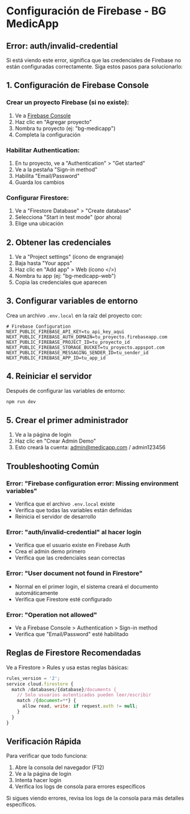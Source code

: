 # Configuración de Firebase - BG MedicApp

## Error: auth/invalid-credential

Si está viendo este error, significa que las credenciales de Firebase no están configuradas correctamente. Siga estos pasos para solucionarlo:

## 1. Configuración de Firebase Console

### Crear un proyecto Firebase (si no existe):
1. Ve a [Firebase Console](https://console.firebase.google.com/)
2. Haz clic en "Agregar proyecto"
3. Nombra tu proyecto (ej: "bg-medicapp")
4. Completa la configuración

### Habilitar Authentication:
1. En tu proyecto, ve a "Authentication" > "Get started"
2. Ve a la pestaña "Sign-in method"
3. Habilita "Email/Password"
4. Guarda los cambios

### Configurar Firestore:
1. Ve a "Firestore Database" > "Create database"
2. Selecciona "Start in test mode" (por ahora)
3. Elige una ubicación

## 2. Obtener las credenciales

1. Ve a "Project settings" (ícono de engranaje)
2. Baja hasta "Your apps"
3. Haz clic en "Add app" > Web (ícono </>)
4. Nombra tu app (ej: "bg-medicapp-web")
5. Copia las credenciales que aparecen

## 3. Configurar variables de entorno

Crea un archivo `.env.local` en la raíz del proyecto con:

```env
# Firebase Configuration
NEXT_PUBLIC_FIREBASE_API_KEY=tu_api_key_aqui
NEXT_PUBLIC_FIREBASE_AUTH_DOMAIN=tu_proyecto.firebaseapp.com
NEXT_PUBLIC_FIREBASE_PROJECT_ID=tu_proyecto_id
NEXT_PUBLIC_FIREBASE_STORAGE_BUCKET=tu_proyecto.appspot.com
NEXT_PUBLIC_FIREBASE_MESSAGING_SENDER_ID=tu_sender_id
NEXT_PUBLIC_FIREBASE_APP_ID=tu_app_id
```

## 4. Reiniciar el servidor

Después de configurar las variables de entorno:

```bash
npm run dev
```

## 5. Crear el primer administrador

1. Ve a la página de login
2. Haz clic en "Crear Admin Demo"
3. Esto creará la cuenta: admin@medicapp.com / admin123456

## Troubleshooting Común

### Error: "Firebase configuration error: Missing environment variables"
- Verifica que el archivo `.env.local` existe
- Verifica que todas las variables están definidas
- Reinicia el servidor de desarrollo

### Error: "auth/invalid-credential" al hacer login
- Verifica que el usuario existe en Firebase Auth
- Crea el admin demo primero
- Verifica que las credenciales sean correctas

### Error: "User document not found in Firestore"
- Normal en el primer login, el sistema creará el documento automáticamente
- Verifica que Firestore esté configurado

### Error: "Operation not allowed"
- Ve a Firebase Console > Authentication > Sign-in method
- Verifica que "Email/Password" esté habilitado

## Reglas de Firestore Recomendadas

Ve a Firestore > Rules y usa estas reglas básicas:

```javascript
rules_version = '2';
service cloud.firestore {
  match /databases/{database}/documents {
    // Solo usuarios autenticados pueden leer/escribir
    match /{document=**} {
      allow read, write: if request.auth != null;
    }
  }
}
```

## Verificación Rápida

Para verificar que todo funciona:

1. Abre la consola del navegador (F12)
2. Ve a la página de login
3. Intenta hacer login
4. Verifica los logs de consola para errores específicos

Si sigues viendo errores, revisa los logs de la consola para más detalles específicos. 